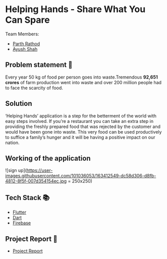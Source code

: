 # Helping Hands - Share What You Can Spare

Team Members:
- [Parth Rathod](https://github.com/Parth0921)
- [Ayush Shah]()

## Problem statement 🐾

Every year 50 kg of food per person goes into waste.Tremendous **92,651 crores** of farm production went into waste and over 200 million people had to face the 
scarcity of food. 

## Solution 

‘Helping Hands’ application is a step for the betterment of the world with 
easy steps involved. If you’re a restaurant you can take an extra step in providing the freshly prepared food that was rejected by the customer and would have been gone 
into waste. This very food can be used productively to suffice a family’s 
hunger and it will be having a positive impact on our nation.

## Working of the application

![sign up](https://user-images.githubusercontent.com/101036053/163412549-dc58d306-d8fb-4812-8f5f-007d354154ec.jpg = 250x250)


## Tech Stack 📚

- [Flutter](https://flutter.dev/)
- [Dart](https://dart.dev/)
- [Firebase](https://firebase.google.com/)

## Project Report 🎥

- [Project Report](https://drive.google.com/file/d/1LwXPveS-3T2j1GSpSoLrP6KU3YqY55OC/view?usp=sharing)


